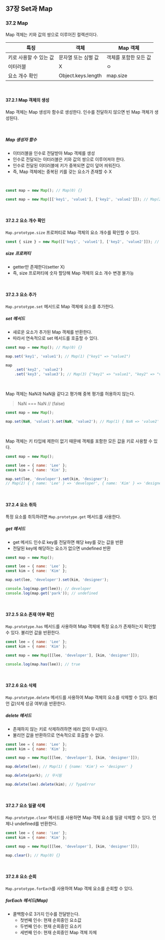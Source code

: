 ## 37장 Set과 Map

### 37.2 Map

Map 객체는 키와 값의 쌍으로 이루어진 컬렉션이다.

|         특징        |          객체         |     Map 객체    |
|--------------------|----------------------|----------------|
| 키로 사용할 수 있는 값  |    문자열 또는 심벌 값   | 객체를 포함한 모든 값|
| 이터러블             |          X           |        ㅇ       |
| 요소 개수 확인        |  Object.keys.length  |     map.size    |


<br>

#### 37.2.1 Map 객체의 생성

Map 객체는 Map 생성자 함수로 생성한다. 인수를 전달하지 않으면 빈 Map 객체가 생성된다.

<br>

##### Map 생성자 함수
- 이터러블을 인수로 전달받아 Map 객체를 생성
- 인수로 전달되는 이터러블은 키와 값의 쌍으로 이루어져야 한다.
- 인수로 전달된 이터러블에 키가 중복되면 값이 덮어 씌워진다.
- 즉, Map 객체에는 중복된 키를 갖는 요소가 존재할 수 X

<br>

```javascript
const map = new Map(); // Map(0) {}

const map = new Map([['key1', 'value1'], ['key2', 'value2']]); // Map(2) {"key1" => "value1", "key2" => "value2"}
```

<br>

#### 37.2.2 요소 개수 확인

`Map.prototype.size` 프로퍼티로 Map 객체의 요소 개수를 확인할 수 있다.

```javascript
const { size } = new Map([['key1', 'value1'], ['key2', 'value2']]); // 2
```

##### size 프로퍼티
- getter만 존재한다(setter X)
- 즉, size 프로퍼티에 숫자 할당해 Map 객체의 요소 개수 변경 불가능

<br>

#### 37.2.3 요소 추가

`Map.prototype.set` 메서드로 Map 객체에 요소를 추가한다.

##### set 메서드
- 새로운 요소가 추가된 Map 객체를 반환한다.
- 따라서 연속적으로 set 메서드를 호출할 수 있다.

```javascript
const map = new Map(); // Map(0) {}

map.set('key1', 'value1'); // Map(1) {"key1" => "value1")

map
	.set('key2', 'value2')
	.set('key3', 'value3'); // Map(3) {"key1" => "value1", "key2" => "value2", "key3" => "value3")
```

<br>

Map 객체는 NaN과 NaN을 같다고 평가해 중복 평가를 허용하지 않는다.

> NaN === NaN // (false)

```javascript
const map = new Map();

map.set(NaN, 'value1').set(NaN, 'value2'); // Map(1) { NaN => 'value2' }
```

<br>

Map 객체는 키 타입에 제한이 없기 때문에 객체를 포함한 모든 값을 키로 사용할 수 있다.

```javascript
const map = new Map();

const lee = { name: 'Lee' };
const kim = { name: 'Kim' };

map.set(lee, 'developer').set(kim, 'designer');
// Map(2) { { name: 'Lee' } => 'developer', { name: 'Kim' } => 'designer' }
```

<br>

#### 37.2.4 요소 취득

특정 요소를 취득하려면 `Map.prototype.get` 메서드를 사용한다.

##### get 메서드
- get 메서드 인수로 key를 전달하면 해당 key를 갖는 값을 반환
- 전달된 key에 해당하는 요소가 없으면 undefined 반환

```javascript
const map = new Map();

const lee = { name: 'Lee' };
const kim = { name: 'Kim' };

map.set(lee, 'developer').set(kim, 'designer');

console.log(map.get(lee)); // developer
console.log(map.get('park')); // undefined
```

<br>

#### 37.2.5 요소 존재 여부 확인

`Map.prototype.has` 메서드를 사용하여 Map 객체에 특정 요소가 존재하는지 확인할 수 있다. 불리언 값을 반환한다.

```javascript
const lee = { name: 'Lee' };
const kim = { name: 'Kim' };

const map = new Map([[lee, 'developer'], [kim, 'designer']]);

console.log(map.has(lee)); // true
```

<br>

#### 37.2.6 요소 삭제

`Map.prototype.delete` 메서드를 사용하여 Map 객체의 요소를 삭제할 수 있다. 불리언 값(삭제 성공 여부)을 반환한다.

##### delete 메서드
- 존재하지 않는 키로 삭제하려하면 에러 없이 무시된다.
- 불리언 값을 반환하므로 연속적으로 호출할 수 없다.

```javascript
const lee = { name: 'Lee' };
const kim = { name: 'Kim' };

const map = new Map([[lee, 'developer'], [kim, 'designer']]);

map.delete(lee); // Map(1) { {name: 'Kim'} => 'designer' }

map.delete(park); // 무시됨

map.delete(lee).delete(kim); // TypeError
```

<br>

#### 37.2.7 요소 일괄 삭제

`Map.prototype.clear` 메서드를 사용하면 Map 객체 요소를 일괄 삭제할 수 있다. 언제나 undefined를 반환한다.

```javascript
const lee = { name: 'Lee' };
const kim = { name: 'Kim' };

const map = new Map([[lee, 'developer'], [kim, 'designer']]);

map.clear(); // Map(0) {}
```

<br>

#### 37.2.8 요소 순회

`Map.prototype.forEach`를 사용하여 Map 객체 요소를 순회할 수 있다.

##### forEach 메서드(Map)
- 콜백함수로 3가지 인수를 전달받는다.
	- 첫번째 인수: 현재 순회중인 요소값
	- 두번째 인수: 현재 순회중인 요소키
	- 세번째 인수: 현재 순회중인 Map 객체 자체